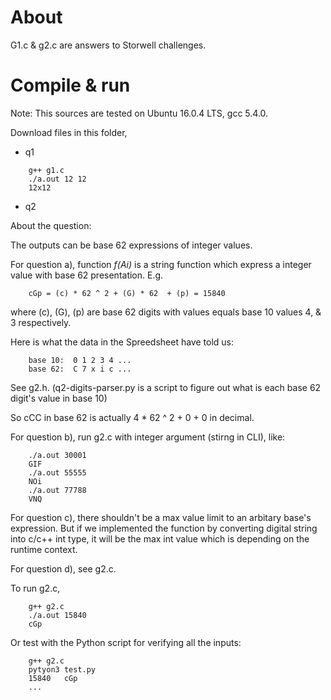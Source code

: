 # About

G1.c & g2.c are answers to Storwell challenges.

# Compile & run

Note: This sources are tested on Ubuntu 16.0.4 LTS, gcc 5.4.0.

Download files in this folder,

- q1

```commandline
    g++ g1.c
    ./a.out 12 12
    12x12
```

- q2

About the question:

The outputs can be base 62 expressions of integer values.

For question a), function *f(Ai)* is a string function which express a integer value with base 62
presentation. E.g.

```commandline
    cGp = (c) * 62 ^ 2 + (G) * 62  + (p) = 15840
```

where (c), (G), (p) are base 62 digits with values equals base 10 values 4,  & 3 respectively.

Here is what the data in the Spreedsheet have told us:

```commandline
    base 10:  0 1 2 3 4 ...
    base 62:  C 7 x i c ...
```

See g2.h. (q2-digits-parser.py is a script to figure out what is each base 62 digit's value in base 10)

So cCC in base 62 is actually 4 * 62 ^ 2 + 0 + 0 in decimal. 

For question b), run g2.c with integer argument (stirng in CLI), like:

```commandline
    ./a.out 30001
    GIF
    ./a.out 55555
    NOi
    ./a.out 77788
    VNQ
```

For question c), there shouldn't be a max value limit to an arbitary base's expression. But if we implemented the function
by converting digital string into c/c++ int type, it will be the max int value which is depending on the runtime context.

For question d), see g2.c.

To run g2.c,

```commandline
    g++ g2.c
    ./a.out 15840
    cGp
```

Or test with the Python script for verifying all the inputs:

```commandline
    g++ g2.c
    pytyon3 test.py
    15840   cGp
    ...
```

